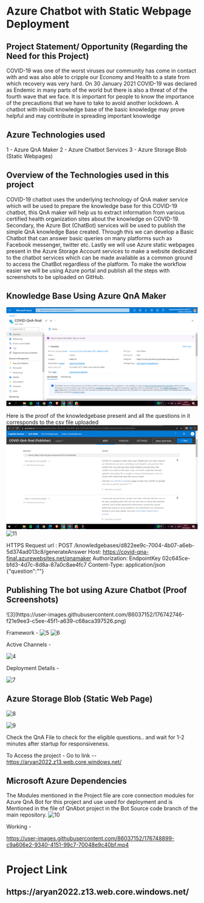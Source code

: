 <h1>Azure Chatbot with Static Webpage Deployment </h1>

<h2> Project Statement/ Opportunity (Regarding the Need for this Project) </h2>

COVID-19 was one of the worst viruses our community has come in contact with and was also able to cripple our Economy and Health to a state from which recovery was very hard. On 30 January 2021 COVID-19 was declared as Endemic in many parts of the world but there is also a threat of of the fourth wave that we face. It is important for people to know the importance of the precautions that we have to take to avoid another lockdown. A chatbot with inbuilt knowledge base of the basic knowledge may prove helpful and may contribute in spreading important knowledge

<h2> Azure Technologies used </h2>
1  - Azure QnA Maker
2  - Azure Chatbot Services
3  - Azure Storage Blob (Static Webpages)


<h2> Overview of the Technologies used in this project </h2>

COVID-19 chatbot uses the underlying technology of QnA maker service which will be used to prepare the knowledge base for this COVID-19 chatbot, this QnA maker will help us to extract information from various certified health organization sites about the knowledge on COVID-19. Secondary, the Azure Bot (ChatBot) services will be used to publish the simple QnA knowledge Base created. Through this we can develop a Basic Chatbot that can answer basic queries on many platforms such as Facebook messenger, twitter etc. Lastly we will use Azure static webpages present in the Azure Storage Account services to make a website dedicated to the chatbot services which can be made available as a common ground to access the ChatBot regardless of the platform. To make the workflow easier we will be using Azure portal and publish all the steps with screenshots to be uploaded on GitHub.

<h2> Knowledge Base Using Azure QnA Maker</h2>

![plot](https://github.com/Aryaan202/AzureChatbot/blob/main/Screenshots/1.png)


Here is the proof of the knowledgebase present and all the questions in it corresponds to the csv file uploaded
![plot](https://github.com/Aryaan202/AzureChatbot/blob/main/Screenshots/2.png)
![11](https://user-images.githubusercontent.com/86037152/176746075-9d8fae82-c70c-41b7-adcf-780daa416924.png)



HTTPS Request url : POST /knowledgebases/d822ee9c-7004-4b07-a6eb-5d374ad013c8/generateAnswer
Host: https://covid-qna-final.azurewebsites.net/qnamaker
Authorization: EndpointKey 02c645ce-bfd3-4d7c-8d8a-87a0c8ae4fc7
Content-Type: application/json
{"question":"<Your question>"}
  
  
  <h2> Publishing The bot using Azure Chatbot (Proof Screenshots) </h2>
  ![3](https://user-images.githubusercontent.com/86037152/176742746-f21e9ee3-c5ee-45f1-a639-c68aca397526.png)
  
  Framework -
  ![5](https://user-images.githubusercontent.com/86037152/176742828-173ebc44-16ab-476b-a507-7d23a57f4468.png)
![6](https://user-images.githubusercontent.com/86037152/176742834-e528c2da-cb1d-4fe6-91ed-ef3196d2e21f.png)
  
  Active Channels - 
  
![4](https://user-images.githubusercontent.com/86037152/176742875-73b2c3cc-086a-4311-8a21-524b00989c1b.png)
  
  Deployment Details - 
  
  ![7](https://user-images.githubusercontent.com/86037152/176742947-72af33ce-81c7-407b-aa0c-7f63fe3a30e4.png)

  
  <h2> Azure Storage Blob (Static Web Page) </h2>
  

  ![8](https://user-images.githubusercontent.com/86037152/176743087-8bd4964f-bfce-477f-8e5b-e79423097459.png)
  
![9](https://user-images.githubusercontent.com/86037152/176743500-01b95f68-8664-4e01-8da2-8640e70dc4a9.png)


Check the QnA File to check for the eligible questions..
and wait for 1-2 minutes after startup for responsiveness.

To Access the project - 
Go to link  -- https://aryan2022.z13.web.core.windows.net/
  
  <h2> Microsoft Azure Dependencies</h2>
  
  The Modules mentioned in the Project file are core connection modules for Azure QnA Bot for this project and use used for deployment and is Mentioned in the file of
  QnAbot project in the Bot Source code branch of the main repository.
  ![10](https://user-images.githubusercontent.com/86037152/176745813-fc4fcf95-2fd4-41fd-8359-f00f92b81ad8.png)
  
  Working - 
  

https://user-images.githubusercontent.com/86037152/176748899-c9a606e2-9340-4151-99c7-70048e9c40bf.mp4
  
<h1> Project Link <h2>
  <h2> https://aryan2022.z13.web.core.windows.net/ </h2>



  
